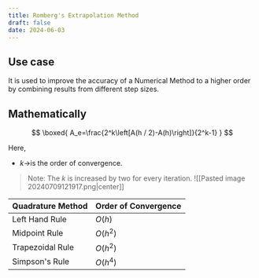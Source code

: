 ```yaml
---
title: Romberg's Extrapolation Method
draft: false
date: 2024-06-03
---
```


## Use case 
It is used to improve the accuracy of a Numerical Method to a higher order by combining results from different step sizes.  
## Mathematically 

$$
\boxed{
A_e=\frac{2^k\left[A(h / 2)-A(h)\right]}{2^k-1}
}
$$


Here, 
- $k\rightarrow$is the order of convergence. 

> Note: The $k$ is increased by two for every iteration. 
> ![[Pasted image 20240709121917.png|center]]

| Quadrature Method | Order of Convergence |
| ----------------- | -------------------- |
| Left Hand Rule    | $O(h)$               |
| Midpoint Rule     | $O(h^2)$             |
| Trapezoidal Rule  | $O(h^2)$             |
| Simpson's Rule    | $O(h^4)$             |
